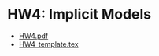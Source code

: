# HW4: Implicit Models
* [HW4.pdf](https://drive.google.com/open?id=1vBJro462ax_Pk4SN9TJdzNUN0vnRV0r-)
* [HW4_template.tex](https://drive.google.com/open?id=12QMtInyxHxmhvgj-1jQs5CJfDra_UjO8)